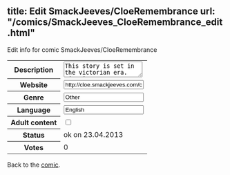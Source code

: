 title: Edit SmackJeeves/CloeRemembrance
url: "/comics/SmackJeeves_CloeRemembrance_edit.html"
---
Edit info for comic SmackJeeves/CloeRemembrance

<form name="comic" action="http://gaepostmail.appengine.com/comic" name="post">
<table class="comicinfo">
<tr>
<th>Description</th><td><textarea name="description">This story is set in the victorian era. Liam is an 11 year-old boy that arrives to a wealthy mansion to work with his father, the gardener. In this place he is asked to be the playmate of the youngest master, Edward, who's about his age. However, Edward turns out to be a spoilt and malicious kid that wants to keep all the attention to himself... What will Liam do to gain his trust and become his friend? ---------------------------------------- This is a young love shounen-ai (boy/boy) Manga format: *Please read from right to left* THIS STORY IS ALREADY FINISHED!</textarea></td>
</tr>
<tr>
<th>Website</th><td><input type="text" name="url" value="http://cloe.smackjeeves.com/comics/"/></td>
</tr>
<tr>
<th>Genre</th><td><input type="text" name="genre" value="Other"/></td>
</tr>
<tr>
<th>Language</th><td><input type="text" name="language" value="English"/></td>
</tr>
<tr>
<th>Adult content</th><td><input type="checkbox" name="adult" value="adult" /></td>
</tr>
<tr>
<th>Status</th><td>ok on 23.04.2013</td>
</tr>
<tr>
<th>Votes</th><td>0</div></td>
</tr>
</table>
</form>

Back to the [comic](/comics/SmackJeeves_CloeRemembrance.html).
